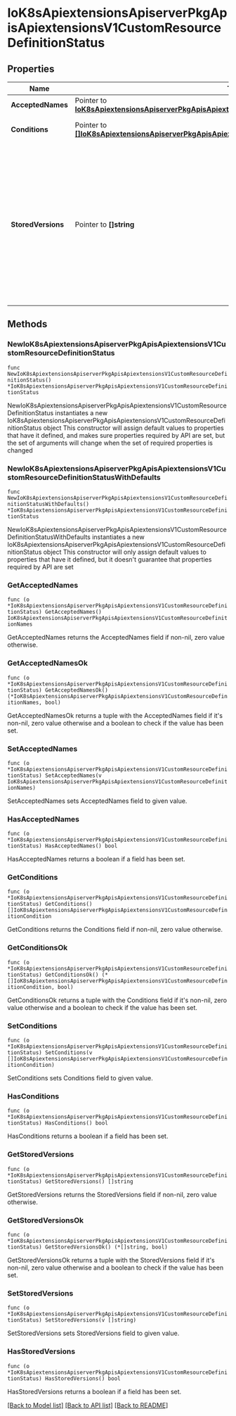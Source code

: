 # IoK8sApiextensionsApiserverPkgApisApiextensionsV1CustomResourceDefinitionStatus

## Properties

Name | Type | Description | Notes
------------ | ------------- | ------------- | -------------
**AcceptedNames** | Pointer to [**IoK8sApiextensionsApiserverPkgApisApiextensionsV1CustomResourceDefinitionNames**](IoK8sApiextensionsApiserverPkgApisApiextensionsV1CustomResourceDefinitionNames.md) |  | [optional] 
**Conditions** | Pointer to [**[]IoK8sApiextensionsApiserverPkgApisApiextensionsV1CustomResourceDefinitionCondition**](IoK8sApiextensionsApiserverPkgApisApiextensionsV1CustomResourceDefinitionCondition.md) | conditions indicate state for particular aspects of a CustomResourceDefinition | [optional] 
**StoredVersions** | Pointer to **[]string** | storedVersions lists all versions of CustomResources that were ever persisted. Tracking these versions allows a migration path for stored versions in etcd. The field is mutable so a migration controller can finish a migration to another version (ensuring no old objects are left in storage), and then remove the rest of the versions from this list. Versions may not be removed from &#x60;spec.versions&#x60; while they exist in this list. | [optional] 

## Methods

### NewIoK8sApiextensionsApiserverPkgApisApiextensionsV1CustomResourceDefinitionStatus

`func NewIoK8sApiextensionsApiserverPkgApisApiextensionsV1CustomResourceDefinitionStatus() *IoK8sApiextensionsApiserverPkgApisApiextensionsV1CustomResourceDefinitionStatus`

NewIoK8sApiextensionsApiserverPkgApisApiextensionsV1CustomResourceDefinitionStatus instantiates a new IoK8sApiextensionsApiserverPkgApisApiextensionsV1CustomResourceDefinitionStatus object
This constructor will assign default values to properties that have it defined,
and makes sure properties required by API are set, but the set of arguments
will change when the set of required properties is changed

### NewIoK8sApiextensionsApiserverPkgApisApiextensionsV1CustomResourceDefinitionStatusWithDefaults

`func NewIoK8sApiextensionsApiserverPkgApisApiextensionsV1CustomResourceDefinitionStatusWithDefaults() *IoK8sApiextensionsApiserverPkgApisApiextensionsV1CustomResourceDefinitionStatus`

NewIoK8sApiextensionsApiserverPkgApisApiextensionsV1CustomResourceDefinitionStatusWithDefaults instantiates a new IoK8sApiextensionsApiserverPkgApisApiextensionsV1CustomResourceDefinitionStatus object
This constructor will only assign default values to properties that have it defined,
but it doesn't guarantee that properties required by API are set

### GetAcceptedNames

`func (o *IoK8sApiextensionsApiserverPkgApisApiextensionsV1CustomResourceDefinitionStatus) GetAcceptedNames() IoK8sApiextensionsApiserverPkgApisApiextensionsV1CustomResourceDefinitionNames`

GetAcceptedNames returns the AcceptedNames field if non-nil, zero value otherwise.

### GetAcceptedNamesOk

`func (o *IoK8sApiextensionsApiserverPkgApisApiextensionsV1CustomResourceDefinitionStatus) GetAcceptedNamesOk() (*IoK8sApiextensionsApiserverPkgApisApiextensionsV1CustomResourceDefinitionNames, bool)`

GetAcceptedNamesOk returns a tuple with the AcceptedNames field if it's non-nil, zero value otherwise
and a boolean to check if the value has been set.

### SetAcceptedNames

`func (o *IoK8sApiextensionsApiserverPkgApisApiextensionsV1CustomResourceDefinitionStatus) SetAcceptedNames(v IoK8sApiextensionsApiserverPkgApisApiextensionsV1CustomResourceDefinitionNames)`

SetAcceptedNames sets AcceptedNames field to given value.

### HasAcceptedNames

`func (o *IoK8sApiextensionsApiserverPkgApisApiextensionsV1CustomResourceDefinitionStatus) HasAcceptedNames() bool`

HasAcceptedNames returns a boolean if a field has been set.

### GetConditions

`func (o *IoK8sApiextensionsApiserverPkgApisApiextensionsV1CustomResourceDefinitionStatus) GetConditions() []IoK8sApiextensionsApiserverPkgApisApiextensionsV1CustomResourceDefinitionCondition`

GetConditions returns the Conditions field if non-nil, zero value otherwise.

### GetConditionsOk

`func (o *IoK8sApiextensionsApiserverPkgApisApiextensionsV1CustomResourceDefinitionStatus) GetConditionsOk() (*[]IoK8sApiextensionsApiserverPkgApisApiextensionsV1CustomResourceDefinitionCondition, bool)`

GetConditionsOk returns a tuple with the Conditions field if it's non-nil, zero value otherwise
and a boolean to check if the value has been set.

### SetConditions

`func (o *IoK8sApiextensionsApiserverPkgApisApiextensionsV1CustomResourceDefinitionStatus) SetConditions(v []IoK8sApiextensionsApiserverPkgApisApiextensionsV1CustomResourceDefinitionCondition)`

SetConditions sets Conditions field to given value.

### HasConditions

`func (o *IoK8sApiextensionsApiserverPkgApisApiextensionsV1CustomResourceDefinitionStatus) HasConditions() bool`

HasConditions returns a boolean if a field has been set.

### GetStoredVersions

`func (o *IoK8sApiextensionsApiserverPkgApisApiextensionsV1CustomResourceDefinitionStatus) GetStoredVersions() []string`

GetStoredVersions returns the StoredVersions field if non-nil, zero value otherwise.

### GetStoredVersionsOk

`func (o *IoK8sApiextensionsApiserverPkgApisApiextensionsV1CustomResourceDefinitionStatus) GetStoredVersionsOk() (*[]string, bool)`

GetStoredVersionsOk returns a tuple with the StoredVersions field if it's non-nil, zero value otherwise
and a boolean to check if the value has been set.

### SetStoredVersions

`func (o *IoK8sApiextensionsApiserverPkgApisApiextensionsV1CustomResourceDefinitionStatus) SetStoredVersions(v []string)`

SetStoredVersions sets StoredVersions field to given value.

### HasStoredVersions

`func (o *IoK8sApiextensionsApiserverPkgApisApiextensionsV1CustomResourceDefinitionStatus) HasStoredVersions() bool`

HasStoredVersions returns a boolean if a field has been set.


[[Back to Model list]](../README.md#documentation-for-models) [[Back to API list]](../README.md#documentation-for-api-endpoints) [[Back to README]](../README.md)



